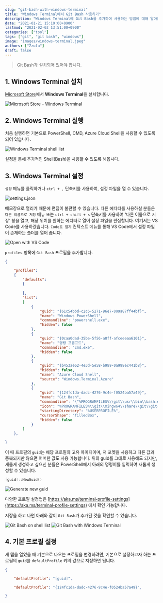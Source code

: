 ```yaml
---
slug: "git-bash-with-windows-terminal"
title: "Windows Terminal에서 Git Bash 사용하기"
description: "Windows Terminal에 Git Bash를 추가하여 사용하는 방법에 대해 알아봅시다."
date: "2021-01-21 15:10:00+0900"
lastmod: "2021-02-02 13:51:00+0900"
categories: ["tool"]
tags: ["git", "git bash", "windows"]
image: "images/windows-terminal.jpeg"
authors: ["Zzulu"]
draft: false
---
```


> Git Bash가 설치되어 있어야 합니다.

## 1. Windows Terminal 설치

[Microsoft Store](https://www.microsoft.com/store/productId/9N0DX20HK701)에서 **Windows Terminal**을 설치합니다.

![Microsoft Store - Windows Terminal](images/1.png)


## 2. Windows Terminal 실행

처음 실행하면 기본으로 PowerShell, CMD, Azure Cloud Shell을 사용할 수 있도록 되어 있습니다.

![Windows Terminal shell list](images/2.png)

설정을 통해 추가적인 Shell(Bash)을 사용할 수 있도록 해봅시다.


## 3. Windows Terminal 설정

`설정` 메뉴를 클릭하거나 `ctrl + ,` 단축키를 사용하여, 설정 파일을 열 수 있습니다.

![settings.json](images/3.png)

메모장으로 열리기 때문에 편집이 불편할 수 있습니다. 다른 에디터를 사용하실 분들은 `다른 이름으로 저장` 메뉴 또는 `ctrl + shift + s` 단축키를 사용하여 '다른 이름으로 저장' 창을 열고, 해당 위치를 원하는 에디터로 열어 설정 파일을 편집합니다. 여기서는 VS Code를 사용하겠습니다. `Code로 열기` 컨텍스트 메뉴를 통해 VS Code에서 설정 파일이 존재하는 폴더를 열어 줍니다.

![Open with VS Code](images/4.png)

`profiles` 항목에 `Git Bash` 프로필을 추가합니다.

```json
{

    "profiles":
    {
        "defaults":
        {
            
        },
        "list":
        [
            {
                "guid": "{61c54bbd-c2c6-5271-96e7-009a87ff44bf}",
                "name": "Windows PowerShell",
                "commandline": "powershell.exe",
                "hidden": false
            },
            {
                "guid": "{0caa0dad-35be-5f56-a8ff-afceeeaa6101}",
                "name": "명령 프롬프트",
                "commandline": "cmd.exe",
                "hidden": false
            },
            {
                "guid": "{b453ae62-4e3d-5e58-b989-0a998ec441b8}",
                "hidden": false,
                "name": "Azure Cloud Shell",
                "source": "Windows.Terminal.Azure"
            },
            {
                "guid": "{124fc1da-dadc-4276-9c4e-f0524ba57a49}",
                "name": "Git Bash",
                "commandline": "\"%PROGRAMFILES%\\git\\usr\\bin\\bash.exe\" -i -l",
                "icon": "%PROGRAMFILES%\\git\\mingw64\\share\\git\\git-for-windows.ico",
                "startingDirectory": "%USERPROFILE%",
                "cursorShape": "filledBox",
                "hidden": false
            }
        ]
    },

}
```

이 때 프로필의 `guid`는 해당 프로필의 고유 아이디이며, 저 포멧을 사용하고 다른 값과 중복되지만 않으면 어떠한 값도 사용 가능합니다. 위의 guid를 그대로 사용해도 되지만, 새롭게 생성하고 싶으신 분들은 PowerShell에서 아래의 명령어를 입력하여 새롭게 생성할 수 있습니다.

```powershell
[guid]::NewGuid()
```

![Generate new guid](images/5.png)

다양한 프로필 설정법은 [https://aka.ms/terminal-profile-settings](https://aka.ms/terminal-profile-settings) 에서 확인 가능합니다.

저장을 하고 나면 아래와 같이 `Git Bash`가 추가된 것을 확인할 수 있습니다.

![Git Bash on shell list](images/6.png) ![Git Bash with Windows Terminal](images/7.png)

## 4. 기본 프로필 설정

새 탭을 열었을 때 기본으로 나오는 프로필을 변경하려면, 기본으로 설정하고자 하는 프로필의 `guid`를 `defaultProfile` 키의 값으로 지정하면 됩니다.

```json
{

    "defaultProfile": "[guid]",    

    "defaultProfile": "{124fc1da-dadc-4276-9c4e-f0524ba57a49}",

}
```
